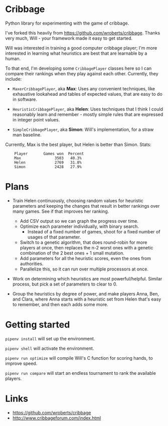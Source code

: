 Cribbage
========

Python library for experimenting with the game of cribbage.

I've forked this heavily from https://github.com/wroberts/cribbage.
Thanks very much, Will - your framework made it easy to get started.

Will was interested in training a good computer cribbage player; I'm more
interested in learning what heuristics are best that are learnable by a human.

To that end, I'm developing some `CribbagePlayer` classes here so I can compare their
rankings when they play against each other.  Currently, they include:

- `MaxerCribbagePlayer`, aka **Max**: Uses any convenient techniques, like exhaustive
  lookahead and tables of expected values, that are easy to do in software.

- `HeuristicCribbagePlayer`, aka **Helen**: Uses techniques that I think I could
  reasonably learn and remember - mostly simple rules that are expressed in integer point values.

- `SimpleCribbagePlayer`, aka **Simon**: Will's implementation, for a straw man baseline.

Currently, Max is the best player, but Helen is better than Simon.  Stats:

```
    Player       Games won  Percent
    Max               3503   40.3%
    Helen             2769   31.8%
    Simon             2428   27.9%
```

Plans
=====

* Train Helen continuously, choosing random values for heuristic parameters
  and keeping the changes that result in better rankings over many games. See
  if that improves her ranking.
  * Add CSV output so we can graph the progress over time.
  * Optimize each parameter individually, with binary search.
    * Instead of a fixed number of games, shoot for a fixed number of usages of that parameter.
  * Switch to a genetic algorithm, that does round-robin for more players at
    once, then replaces the n-2 worst ones with a genetic combination of the
    2 best ones + 1 small mutation.
  * Add parameters for all the heuristic scores, even the ones from authorities.
  * Parallelize this, so it can run over multiple processors at once.

* Work on determining which heuristics are most powerful/helpful.  Similar
  process, but pick a set of parameters to clear to 0.

* Group the heuristics by degree of power, and make players Anna, Ben, and Clara, where
  Anna starts with a heuristic set from Helen that's easy to remember, and then each
  adds some more.

Getting started
===============

`pipenv install` will set up the environment.

`pipenv shell` will activate the environment.

`pipenv run optimize` will compile Will's C function for scoring hands, to improve speed.

`pipenv run compare` will start an endless tournament to rank the available players.

Links
=====

- https://github.com/wroberts/cribbage
- http://www.cribbageforum.com/index.html
